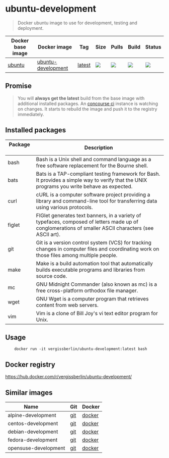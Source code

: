 # ubuntu-development

> Docker ubuntu image to use for development, testing and deployment.

| Docker base image   | Docker image              | Tag               | Size   | Pulls  | Build  | Status |
| ------------------- | ------------------------- | ----------------- | ------ | ------ | ------ | ------ |
| [ubuntu][1]         | [ubuntu-development][2]   | [latest][3]       | ![][4] | ![][5] | ![][6] | ![][7] |

[1]: https://hub.docker.com/_/ubuntu/
[2]: https://hub.docker.com/r/vergissberlin/ubuntu-development/
[3]: https://hub.docker.com/r/vergissberlin/ubuntu-development/tags/
[4]: https://images.microbadger.com/badges/image/vergissberlin/ubuntu-development.svg
[5]: https://img.shields.io/docker/pulls/vergissberlin/ubuntu-development.svg?style=flat-square
[6]: https://img.shields.io/docker/automated/vergissberlin/ubuntu-development.svg?style=flat-square
[7]: https://img.shields.io/docker/build/vergissberlin/ubuntu-development.svg?style=flat-square


## Promise

> You will **always get the latest** build from the base image with additional installed packages. 
> An [concourse ci](http://concourse.ci) instance is watching on changes. It starts to rebuild the image and push it to the registry immediately.


## Installed packages

| Package       | Description                                                                                                |
| ------------- | ---------------------------------------------------------------------------------------------------------- | 
| bash          | Bash is a Unix shell and command language as a free software replacement for the Bourne shell.             |
| bats          | Bats is a TAP-compliant testing framework for Bash. It provides a simple way to verify that the UNIX programs you write behave as expected. |
| curl          | cURL is a computer software project providing a library and command-line tool for transferring data using various protocols. |
| figlet        | FIGlet generates text banners, in a variety of typefaces, composed of letters made up of conglomerations of smaller ASCII characters (see ASCII art). |
| git           | Git is a version control system (VCS) for tracking changes in computer files and coordinating work on those files among multiple people. |
| make          | Make is a build automation tool that automatically builds executable programs and libraries from source code. |
| mc            | GNU Midnight Commander (also known as mc) is a free cross-platform orthodox file manager.                  |
| wget          | GNU Wget is a computer program that retrieves content from web servers.                                    |
| vim           | Vim is a clone of Bill Joy's vi text editor program for Unix.                                              |


## Usage

        docker run -it vergissberlin/ubuntu-development:latest bash

## Docker registry

https://hub.docker.com/r/vergissberlin/ubuntu-development/

## Similar images

| Name                  | Git       | Docker       |
| --------------------- | --------- | ------------ |
| alpine-development    | [git][10] | [docker][15] |
| centos-development    | [git][20] | [docker][25] |
| debian-development    | [git][30] | [docker][35] |
| fedora-development    | [git][40] | [docker][45] |
| opensuse-development  | [git][50] | [docker][55] |

[10]: https://github.com/vergissberlin/alpine-development
[15]: https://hub.docker.com/r/vergissberlin/alpine-development/
[20]: https://github.com/vergissberlin/centos-development
[25]: https://hub.docker.com/r/vergissberlin/centos-development/
[30]: https://github.com/vergissberlin/debian-development
[35]: https://hub.docker.com/r/vergissberlin/debian-development/
[40]: https://github.com/vergissberlin/fedora-development
[45]: https://hub.docker.com/r/vergissberlin/fedora-development/
[50]: https://github.com/vergissberlin/opensuse-development
[55]: https://hub.docker.com/r/vergissberlin/opensuse-development/
